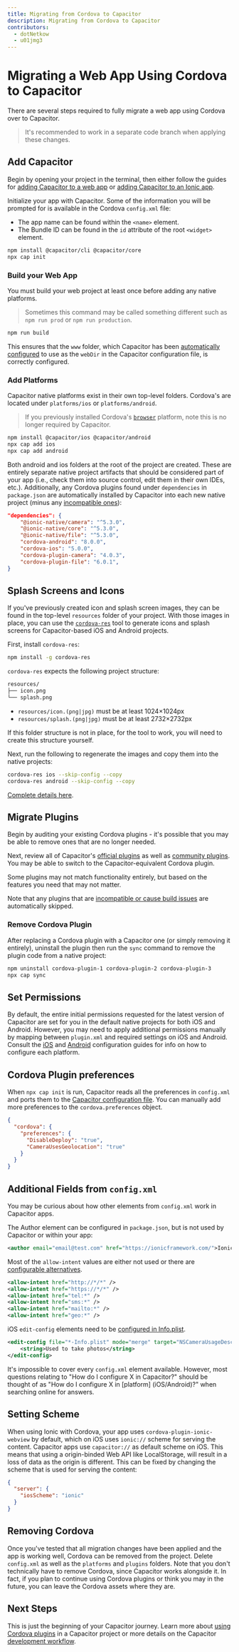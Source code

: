 ```yaml
---
title: Migrating from Cordova to Capacitor
description: Migrating from Cordova to Capacitor
contributors:
  - dotNetkow
  - u01jmg3
---
```


# Migrating a Web App Using Cordova to Capacitor

There are several steps required to fully migrate a web app using Cordova over to Capacitor.

> It's recommended to work in a separate code branch when applying these changes.

## Add Capacitor

Begin by opening your project in the terminal, then either follow the guides for [adding Capacitor to a web app](/docs/getting-started#adding-capacitor-to-your-app) or [adding Capacitor to an Ionic app](/docs/getting-started/with-ionic#existing-ionic-project).

Initialize your app with Capacitor. Some of the information you will be prompted for is available in the Cordova `config.xml` file:

- The app name can be found within the `<name>` element.
- The Bundle ID can be found in the `id` attribute of the root `<widget>` element.

```bash
npm install @capacitor/cli @capacitor/core
npx cap init
```

### Build your Web App

You must build your web project at least once before adding any native platforms.

> Sometimes this command may be called something different such as `npm run prod` or `npm run production`.

```bash
npm run build
```

This ensures that the `www` folder, which Capacitor has been [automatically configured](/docs/basics/configuring-your-app) to use as the `webDir` in the Capacitor configuration file, is correctly configured.

### Add Platforms

Capacitor native platforms exist in their own top-level folders. Cordova's are located under `platforms/ios` or `platforms/android`.

> If you previously installed Cordova's [`browser`](https://www.npmjs.com/package/cordova-browser) platform, note this is no longer required by Capacitor.

```bash
npm install @capacitor/ios @capacitor/android
npx cap add ios
npx cap add android
```

Both android and ios folders at the root of the project are created. These are entirely separate native project artifacts that should be considered part of your app (i.e., check them into source control, edit them in their own IDEs, etc.). Additionally, any Cordova plugins found under `dependencies` in `package.json` are automatically installed by Capacitor into each new native project (minus any [incompatible ones](/docs/plugins/cordova#known-incompatible-plugins)):

```json
"dependencies": {
    "@ionic-native/camera": "^5.3.0",
    "@ionic-native/core": "^5.3.0",
    "@ionic-native/file": "^5.3.0",
    "cordova-android": "8.0.0",
    "cordova-ios": "5.0.0",
    "cordova-plugin-camera": "4.0.3",
    "cordova-plugin-file": "6.0.1",
}
```

## Splash Screens and Icons

If you've previously created icon and splash screen images, they can be found in the top-level `resources` folder of your project. With those images in place, you can use the [`cordova-res`](https://www.npmjs.com/package/cordova-res) tool to generate icons and splash screens for Capacitor-based iOS and Android projects.

First, install `cordova-res`:

```bash
npm install -g cordova-res
```

`cordova-res` expects the following project structure:

```bash
resources/
├── icon.png
└── splash.png
```

- `resources/icon.(png|jpg)` must be at least 1024×1024px
- `resources/splash.(png|jpg)` must be at least 2732×2732px

If this folder structure is not in place, for the tool to work, you will need to create this structure yourself.

Next, run the following to regenerate the images and copy them into the native projects:

```bash
cordova-res ios --skip-config --copy
cordova-res android --skip-config --copy
```

[Complete details here](https://github.com/ionic-team/cordova-res#capacitor).

## Migrate Plugins

Begin by auditing your existing Cordova plugins - it's possible that you may be able to remove ones that are no longer needed.

Next, review all of Capacitor's [official plugins](/docs/apis) as well as [community plugins](/docs/plugins/community). You may be able to switch to the Capacitor-equivalent Cordova plugin.

Some plugins may not match functionality entirely, but based on the features you need that may not matter.

Note that any plugins that are [incompatible or cause build issues](/docs/plugins/cordova#known-incompatible-plugins) are automatically skipped.

### Remove Cordova Plugin

After replacing a Cordova plugin with a Capacitor one (or simply removing it entirely), uninstall the plugin then run the `sync` command to remove the plugin code from a native project:

```bash
npm uninstall cordova-plugin-1 cordova-plugin-2 cordova-plugin-3
npx cap sync
```

## Set Permissions

By default, the entire initial permissions requested for the latest version of Capacitor are set for you in the default native projects for both iOS and Android. However, you may need to apply additional permissions manually by mapping between `plugin.xml` and required settings on iOS and Android. Consult the [iOS](/docs/ios/configuration) and [Android](/docs/android/configuration) configuration guides for info on how to configure each platform.

## Cordova Plugin preferences

When `npx cap init` is run, Capacitor reads all the preferences in `config.xml` and ports them to the [Capacitor configuration file](/docs/config). You can manually add more preferences to the `cordova.preferences` object.

```json
{
  "cordova": {
    "preferences": {
      "DisableDeploy": "true",
      "CameraUsesGeolocation": "true"
    }
  }
}
```

## Additional Fields from `config.xml`

You may be curious about how other elements from `config.xml` work in Capacitor apps.

The Author element can be configured in `package.json`, but is not used by Capacitor or within your app:

```xml
<author email="email@test.com" href="https://ionicframework.com/">Ionic Framework Team</author>
```

Most of the `allow-intent` values are either not used or there are [configurable alternatives](/docs/basics/configuring-your-app/).

```xml
<allow-intent href="http://*/*" />
<allow-intent href="https://*/*" />
<allow-intent href="tel:*" />
<allow-intent href="sms:*" />
<allow-intent href="mailto:*" />
<allow-intent href="geo:*" />
```

iOS `edit-config` elements need to be [configured in Info.plist](/docs/ios/configuration).

```xml
<edit-config file="*-Info.plist" mode="merge" target="NSCameraUsageDescription">
    <string>Used to take photos</string>
</edit-config>
```

It's impossible to cover every `config.xml` element available. However, most questions relating to "How do I configure X in Capacitor?" should be thought of as "How do I configure X in [platform] (iOS/Android)?" when searching online for answers.

## Setting Scheme

When using Ionic with Cordova, your app uses `cordova-plugin-ionic-webview` by default, which on iOS uses `ionic://` scheme for serving the content. Capacitor apps use `capacitor://` as default scheme on iOS. This means that using a origin-binded Web API like LocalStorage, will result in a loss of data as the origin is different. This can be fixed by changing the scheme that is used for serving the content:

```json
{
  "server": {
    "iosScheme": "ionic"
  }
}
```

## Removing Cordova

Once you've tested that all migration changes have been applied and the app is working well, Cordova can be removed from the project. Delete `config.xml` as well as the `platforms` and `plugins` folders. Note that you don't technically have to remove Cordova, since Capacitor works alongside it. In fact, if you plan to continue using Cordova plugins or think you may in the future, you can leave the Cordova assets where they are.

## Next Steps

This is just the beginning of your Capacitor journey. Learn more about [using Cordova plugins](/docs/plugins/cordova) in a Capacitor project or more details on the Capacitor [development workflow](/docs/basics/workflow).
